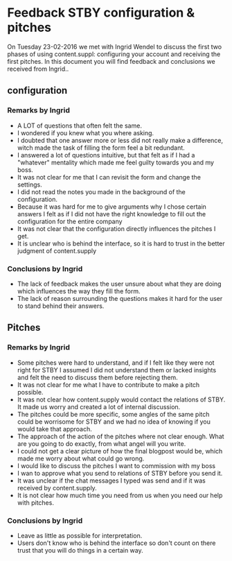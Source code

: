 # Feedback STBY configuration & pitches
On Tuesday 23-02-2016 we met with Ingrid Wendel to discuss the first two phases of using content.suppl: configuring your account and receiving the first pitches. In this document you will find feedback and conclusions we received from Ingrid..


## configuration

### Remarks by Ingrid
* A LOT of questions that often felt the same.
* I wondered if you knew what you where asking.
* I doubted that one answer more or less did not really make a difference, witch made the task of filling the form feel a bit redundant.
* I answered a lot of questions intuitive, but that felt as if I had a "whatever" mentality which made me feel guilty towards you and my boss.
* It was not clear for me that I can revisit the form and change the settings.
* I did not read the notes you made in the background of the configuration.
* Because it was hard for me to give arguments why I chose certain answers I felt as if I did not have the right knowledge to fill out the configuration for the entire company
* It was not clear that the configuration directly influences the pitches I get.
* It is unclear who is behind the interface, so it is hard to trust in the better judgment of content.supply

### Conclusions by Ingrid
* The lack of feedback makes the user unsure about what they are doing which influences the way they fill the form.
* The lack of reason surrounding the questions makes it hard for the user to stand behind their answers.

## Pitches
### Remarks by Ingrid
* Some pitches were hard to understand, and if I felt like they were not right for STBY I assumed I did not understand them or lacked insights and felt the need to discuss them before rejecting them.
* It was not clear for me what I have to contribute to make a pitch possible.
* It was not clear how content.supply would contact the relations of STBY. It made us worry and created a lot of internal discussion.
* The pitches could be more specific, some angles of the same pitch could be worrisome for STBY and we had no idea of knowing if you would take that approach.
* The approach of the action of the pitches where not clear enough. What are you going to do exactly, from what angel will you write.
* I could not get a clear picture of how the final blogpost would be, which made me worry about what could go wrong.
* I would like to discuss the pitches I want to commission with my boss
* I wan to approve what you send to relations of STBY before you send it.
* It was unclear if the chat messages I typed was send and if it was received by content.supply.
* It is not clear how much time you need from us when you need our help with pitches.

### Conclusions by Ingrid
* Leave as little as possible for interpretation.
* Users don't know who is behind the interface so don't count on there trust that you will do things in a certain way.

